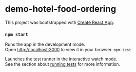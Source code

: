 # demo-hotel-food-ordering
This project was bootstrapped with [Create React App](https://github.com/facebook/create-react-app).
### `npm start`

Runs the app in the development mode.\
Open [http://localhost:3000](http://localhost:3000) to view it in your browser.
`npm test`

Launches the test runner in the interactive watch mode.\
See the section about [running tests](https://facebook.github.io/create-react-app/docs/running-tests) for more information.
